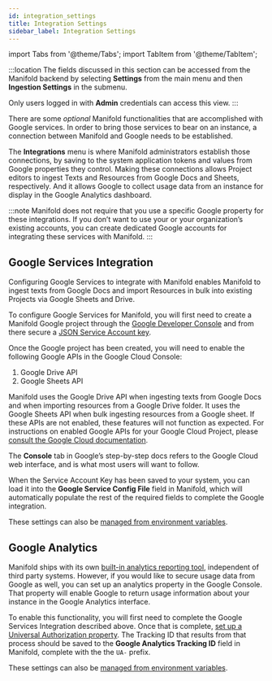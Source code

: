 ```yaml
---
id: integration_settings
title: Integration Settings
sidebar_label: Integration Settings
---
```


import Tabs from '@theme/Tabs';
import TabItem from '@theme/TabItem';

:::location
The fields discussed in this section can be accessed from the Manifold backend by selecting **Settings** from the main menu and then **Ingestion Settings** in the submenu.

Only users logged in with **Admin** credentials can access this view.
:::

There are some *optional* Manifold functionalities that are accomplished with Google services. In order to bring those services to bear on an instance, a connection between Manifold and Google needs to be established.

The **Integrations** menu is where Manifold administrators establish those connections, by saving to the system application tokens and values from Google properties they control. Making these connections allows Project editors to ingest Texts and Resources from Google Docs and Sheets, respectively. And it allows Google to collect usage data from an instance for display in the Google Analytics dashboard.

:::note
Manifold does not require that you use a specific Google property for these integrations. If you don’t want to use your or your organization’s existing accounts, you can create dedicated Google accounts for integrating these services with Manifold.
:::

## Google Services Integration

Configuring Google Services to integrate with Manifold enables Manifold to ingest texts from Google Docs and import Resources in bulk into existing Projects via Google Sheets and Drive.

To configure Google Services for Manifold, you will first need to create a Manifold Google project through the [Google Developer Console](https://cloud.google.com/resource-manager/docs/creating-managing-projects#creating_a_project) and from there secure a [JSON Service Account key](https://cloud.google.com/iam/docs/creating-managing-service-account-keys).

Once the Google project has been created, you will need to enable the following Google APIs in the Google Cloud Console:

1. Google Drive API
1. Google Sheets API

Manifold uses the Google Drive API when ingesting texts from Google Docs and when importing resources from a Google Drive folder. It uses the Google Sheets API when bulk ingesting resources from a Google sheet. If these APIs are not enabled, these features will not function as expected. For instructions on enabled Google APIs for your Google Cloud Project, please [consult the Google Cloud documentation](https://cloud.google.com/endpoints/docs/openapi/enable-api).

The **Console** tab in Google’s step-by-step docs refers to the Google Cloud web interface, and is what most users will want to follow.

When the Service Account Key has been saved to your system, you can load it into the **Google Service Config File** field in Manifold, which will automatically populate the rest of the required fields to complete the Google integration.

These settings can also be [managed from environment variables](/docs/administering/configuring/managing_settings#from-the-environment).

## Google Analytics

Manifold ships with its own [built-in analytics reporting tool](../../backend/analytics.md), independent of third party systems. However, if you would like to secure usage data from Google as well, you can set up an analytics property in the Google Console. That property will enable Google to return usage information about your instance in the Google Analytics interface.

To enable this functionality, you will first need to complete the Google Services Integration described above. Once that is complete, [set up a Universal Authorization property](https://support.google.com/analytics/answer/10269537). The Tracking ID that results from that process should be saved to the **Google Analytics Tracking ID** field in Manifold, complete with the the `UA-` prefix.

These settings can also be [managed from environment variables](/docs/administering/configuring/managing_settings#from-the-environment).

